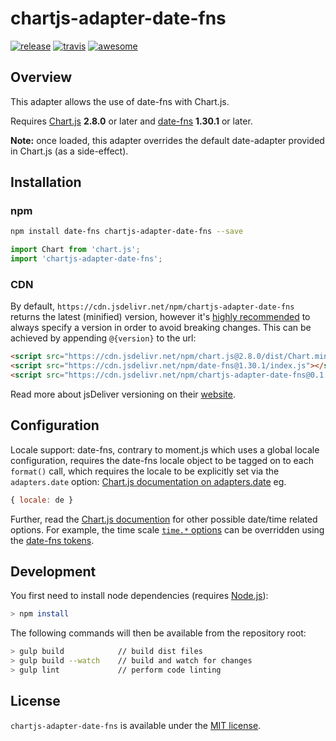 # chartjs-adapter-date-fns

[![release](https://img.shields.io/github/release/chartjs/chartjs-adapter-date-fns.svg?style=flat-square)](https://github.com/chartjs/chartjs-adapter-date-fns/releases/latest) [![travis](https://img.shields.io/travis/chartjs/chartjs-adapter-date-fns.svg?style=flat-square&maxAge=60)](https://travis-ci.org/chartjs/chartjs-adapter-date-fns) [![awesome](https://awesome.re/badge-flat2.svg)](https://github.com/chartjs/awesome)

## Overview

This adapter allows the use of date-fns with Chart.js.

Requires [Chart.js](https://github.com/chartjs/Chart.js/releases) **2.8.0** or later and [date-fns](https://date-fns.org/) **1.30.1** or later.

**Note:** once loaded, this adapter overrides the default date-adapter provided in Chart.js (as a side-effect).

## Installation

### npm

```bash
npm install date-fns chartjs-adapter-date-fns --save
```

```javascript
import Chart from 'chart.js';
import 'chartjs-adapter-date-fns';
```

### CDN

By default, `https://cdn.jsdelivr.net/npm/chartjs-adapter-date-fns` returns the latest (minified) version, however it's [highly recommended](https://www.jsdelivr.com/features) to always specify a version in order to avoid breaking changes. This can be achieved by appending `@{version}` to the url:

```html
<script src="https://cdn.jsdelivr.net/npm/chart.js@2.8.0/dist/Chart.min.js"></script>
<script src="https://cdn.jsdelivr.net/npm/date-fns@1.30.1/index.js"></script>
<script src="https://cdn.jsdelivr.net/npm/chartjs-adapter-date-fns@0.1.0"></script>
```

Read more about jsDeliver versioning on their [website](http://www.jsdelivr.com/).

## Configuration

Locale support:
date-fns, contrary to moment.js which uses a global locale configuration, requires the date-fns locale object to be tagged on to each `format()` call, which requires the locale to be explicitly set via the `adapters.date` option: [Chart.js documentation on adapters.date](https://www.chartjs.org/docs/latest/axes/cartesian/time.html?h=adapter)
eg.
```javascript
{ locale: de }
```

Further, read the [Chart.js documention](https://www.chartjs.org/docs/latest) for other possible date/time related options. For example, the time scale [`time.*` options](https://www.chartjs.org/docs/latest/axes/cartesian/time.html#configuration-options) can be overridden using the [date-fns tokens](https://date-fns.org/v1.30.1/docs/format).

## Development

You first need to install node dependencies (requires [Node.js](https://nodejs.org/)):

```bash
> npm install
```

The following commands will then be available from the repository root:

```bash
> gulp build            // build dist files
> gulp build --watch    // build and watch for changes
> gulp lint             // perform code linting
```

## License

`chartjs-adapter-date-fns` is available under the [MIT license](LICENSE.md).

